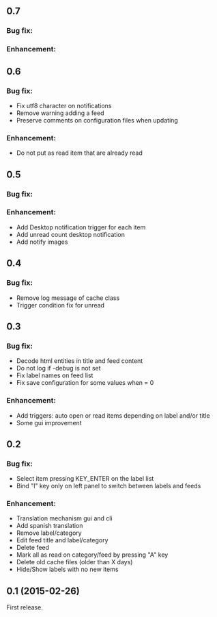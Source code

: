 ## 0.7

### Bug fix:


### Enhancement:

## 0.6

### Bug fix:

- Fix utf8 character on notifications
- Remove warning adding a feed
- Preserve comments on configuration files when updating

### Enhancement:

- Do not put as read item that are already read

## 0.5

### Bug fix:


### Enhancement:

- Add Desktop notification trigger for each item
- Add unread count desktop notification
- Add notify images

## 0.4

### Bug fix:

- Remove log message of cache class
- Trigger condition fix for unread

## 0.3

### Bug fix:

- Decode html entities in title and feed content
- Do not log if -debug is not set
- Fix label names on feed list
- Fix save configuration for some values when = 0

### Enhancement:

- Add triggers: auto open or read items depending on label and/or title
- Some gui improvement

## 0.2

### Bug fix:

- Select item pressing KEY_ENTER on the label list
- Bind "l" key only on left panel to switch between labels and feeds

### Enhancement:

- Translation mechanism gui and cli
- Add spanish translation
- Remove label/category
- Edit feed title and label/category
- Delete feed
- Mark all as read on category/feed by pressing "A" key
- Delete old cache files (older than X days)
- Hide/Show labels with no new items

## 0.1 (2015-02-26)

First release. 

